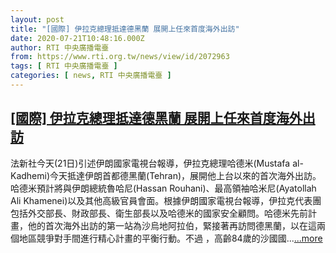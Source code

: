 ```yaml
---
layout: post
title: "[國際] 伊拉克總理抵達德黑蘭 展開上任來首度海外出訪"
date: 2020-07-21T10:48:16.000Z
author: RTI 中央廣播電臺
from: https://www.rti.org.tw/news/view/id/2072963
tags: [ RTI 中央廣播電臺 ]
categories: [ news, RTI 中央廣播電臺 ]
---
```

<!--1595328496000-->
[[國際] 伊拉克總理抵達德黑蘭 展開上任來首度海外出訪](https://www.rti.org.tw/news/view/id/2072963)
------

<div>
法新社今天(21日)引述伊朗國家電視台報導，伊拉克總理哈德米(Mustafa al-Kadhemi)今天抵達伊朗首都德黑蘭(Tehran)，展開他上台以來的首次海外出訪。哈德米預計將與伊朗總統魯哈尼(Hassan Rouhani)、最高領袖哈米尼(Ayatollah Ali Khamenei)以及其他高級官員會面。根據伊朗國家電視台報導，伊拉克代表團包括外交部長、財政部長、衛生部長以及哈德米的國家安全顧問。哈德米先前計畫，他的首次海外出訪的第一站為沙烏地阿拉伯，緊接著再訪問德黑蘭，以在這兩個地區競爭對手間進行精心計畫的平衡行動。不過 ，高齡84歲的沙國國...<a target="_blank" href="https://www.rti.org.tw/news/view/id/2072963">...more</a>
</div>

